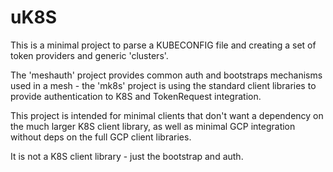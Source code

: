 # uK8S 

This is a minimal project to parse a KUBECONFIG file and creating a set of token providers and 
generic 'clusters'.

The 'meshauth' project provides common auth and bootstraps mechanisms used in a mesh - the 'mk8s'
project is using the standard client libraries to provide authentication to K8S and TokenRequest
integration.

This project is intended for minimal clients that don't want a dependency on the much larger K8S
client library, as well as minimal GCP integration without deps on the full GCP client libraries.

It is not a K8S client library - just the bootstrap and auth.
